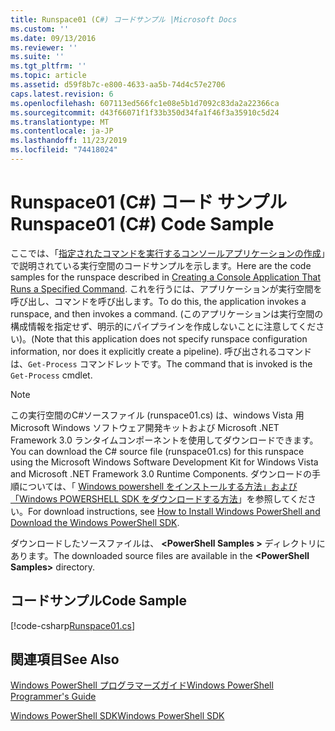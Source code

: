 ```yaml
---
title: Runspace01 (C#) コードサンプル |Microsoft Docs
ms.custom: ''
ms.date: 09/13/2016
ms.reviewer: ''
ms.suite: ''
ms.tgt_pltfrm: ''
ms.topic: article
ms.assetid: d59f8b7c-e800-4633-aa5b-74d4c57e2706
caps.latest.revision: 6
ms.openlocfilehash: 607113ed566fc1e08e5b1d7092c83da2a22366ca
ms.sourcegitcommit: d43f66071f1f33b350d34fa1f46f3a35910c5d24
ms.translationtype: MT
ms.contentlocale: ja-JP
ms.lasthandoff: 11/23/2019
ms.locfileid: "74418024"
---
```

# <a name="runspace01-c-code-sample"></a><span data-ttu-id="aea72-102">Runspace01 (C#) コード サンプル</span><span class="sxs-lookup"><span data-stu-id="aea72-102">Runspace01 (C#) Code Sample</span></span>

<span data-ttu-id="aea72-103">ここでは、「[指定されたコマンドを実行するコンソールアプリケーションの作成](/dotnet/csharp/programming-guide/inside-a-program/hello-world-your-first-program)」で説明されている実行空間のコードサンプルを示します。</span><span class="sxs-lookup"><span data-stu-id="aea72-103">Here are the code samples for the runspace described in [Creating a Console Application That Runs a Specified Command](/dotnet/csharp/programming-guide/inside-a-program/hello-world-your-first-program).</span></span> <span data-ttu-id="aea72-104">これを行うには、アプリケーションが実行空間を呼び出し、コマンドを呼び出します。</span><span class="sxs-lookup"><span data-stu-id="aea72-104">To do this, the application invokes a runspace, and then invokes a command.</span></span> <span data-ttu-id="aea72-105">(このアプリケーションは実行空間の構成情報を指定せず、明示的にパイプラインを作成しないことに注意してください)。</span><span class="sxs-lookup"><span data-stu-id="aea72-105">(Note that this application does not specify runspace configuration information, nor does it explicitly create a pipeline).</span></span> <span data-ttu-id="aea72-106">呼び出されるコマンドは、`Get-Process` コマンドレットです。</span><span class="sxs-lookup"><span data-stu-id="aea72-106">The command that is invoked is the `Get-Process` cmdlet.</span></span>

> [!NOTE]
> <span data-ttu-id="aea72-107">この実行空間のC#ソースファイル (runspace01.cs) は、windows Vista 用 Microsoft Windows ソフトウェア開発キットおよび Microsoft .NET Framework 3.0 ランタイムコンポーネントを使用してダウンロードできます。</span><span class="sxs-lookup"><span data-stu-id="aea72-107">You can download the C# source file (runspace01.cs) for this runspace using the Microsoft Windows Software Development Kit for Windows Vista and Microsoft .NET Framework 3.0 Runtime Components.</span></span> <span data-ttu-id="aea72-108">ダウンロードの手順については、「 [Windows powershell をインストールする方法」および「Windows POWERSHELL SDK をダウンロードする方法](/powershell/scripting/developer/installing-the-windows-powershell-sdk)」を参照してください。</span><span class="sxs-lookup"><span data-stu-id="aea72-108">For download instructions, see [How to Install Windows PowerShell and Download the Windows PowerShell SDK](/powershell/scripting/developer/installing-the-windows-powershell-sdk).</span></span>
>
> <span data-ttu-id="aea72-109">ダウンロードしたソースファイルは、 **\<PowerShell Samples >** ディレクトリにあります。</span><span class="sxs-lookup"><span data-stu-id="aea72-109">The downloaded source files are available in the **\<PowerShell Samples>** directory.</span></span>

## <a name="code-sample"></a><span data-ttu-id="aea72-110">コードサンプル</span><span class="sxs-lookup"><span data-stu-id="aea72-110">Code Sample</span></span>

[!code-csharp[Runspace01.cs](../../../../powershell-sdk-samples/SDK-2.0/csharp/Runspace01/Runspace01.cs#L11-L62 "Runspace01.cs")]

## <a name="see-also"></a><span data-ttu-id="aea72-111">関連項目</span><span class="sxs-lookup"><span data-stu-id="aea72-111">See Also</span></span>

[<span data-ttu-id="aea72-112">Windows PowerShell プログラマーズガイド</span><span class="sxs-lookup"><span data-stu-id="aea72-112">Windows PowerShell Programmer's Guide</span></span>](./windows-powershell-programmer-s-guide.md)

[<span data-ttu-id="aea72-113">Windows PowerShell SDK</span><span class="sxs-lookup"><span data-stu-id="aea72-113">Windows PowerShell SDK</span></span>](../windows-powershell-reference.md)
